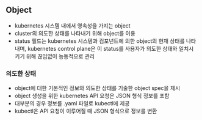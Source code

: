 ## Object
- kubernetes 시스템 내에서 영속성을 가지는 object
- cluster의 의도한 상태를 나타내기 위해 object를 이용
- status 필드는 kubernetes 시스템과 컴포넌트에 의한 object의 현재 상태를 나타내며, kubernetes control plane은 이 status를 사용자가 의도한 상태와 일치시키기 위해 끊임없이 능동적으로 관리

### 의도한 상태
- object에 대한 기본적인 정보와 의도한 상태를 기술한 object spec을 제시
- object 생성을 위한 kubernetes API 요청은 JSON 형식 정보를 포함
- 대부분의 경우 정보를 .yaml 파일로 kubectl에 제공
- kubectl은 API 요청이 이루어질 때 JSON 형식으로 정보를 변환
